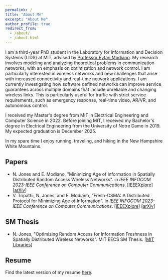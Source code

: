 ```yaml
---
permalink: /
title: "About Me"
excerpt: "About Me"
author_profile: true
redirect_from: 
  - /about/
  - /about.html
---
```

I am a third-year PhD student in the Laboratory for Information and Decision Systems (LIDS) at MIT, advised by [Professor Eytan Modiano](https://modiano.mit.edu/). My research involves modeling and analyzing theoretical problems in communication networks, with an emphasis on optimization and network control. I am particularly interested in wireless networks and new challenges that arise with increased connectivity and real-time network applications. I am currently investigating how software defined networks can improve service guarantees across multiple domains that include unreliable and changing wireless links. This is particularly useful for traffic with strict service requirements, such as emergency response, real-time video, AR/VR, and autonomous control.

I received my Master's degree from MIT in Electrical Engineering and Computer Science in 2022. Before joining MIT, I received my Bachelor's degree in Electrical Engineering from the University of Notre Dame in 2019. My expected graduation is December 2025.

In my spare time I enjoy running, traveling, and hiking in the New Hampshire White Mountains.


## Papers

  * N. Jones and E. Modiano, "Minimizing Age of Information in Spatially Distributed Random Access Wireless Networks". in *IEEE INFOCOM 2023-IEEE Conference on Computer Communications*. \[[IEEEXplore](https://ieeexplore.ieee.org/abstract/document/10229041)\] \[[arXiv](https://arxiv.org/abs/2212.03998)\]
  * V. Tripathi, N. Jones, and E. Modiano, "Fresh-CSMA: A Distributed Protocol for Minimizing Age of Information". in *IEEE INFOCOM 2023-IEEE Conference on Computer Communications*. \[[IEEEXplore](https://ieeexplore.ieee.org/abstract/document/10228917)\] \[[arXiv](https://arxiv.org/abs/2212.03087)\]

## SM Thesis

  * N. Jones, "Optimizing Random Access for Information Freshness in Spatially Distributed Wireless Networks". MIT EECS SM Thesis. \[[MIT Libraries](https://dspace.mit.edu/handle/1721.1/147292)\]


## Resume

Find the latest version of my resume [here](https://njonesnd19.github.io/files/resume.pdf).

